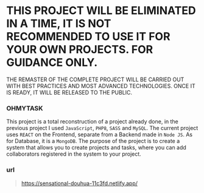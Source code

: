 # THIS PROJECT WILL BE ELIMINATED IN A TIME, IT IS NOT RECOMMENDED TO USE IT FOR YOUR OWN PROJECTS. FOR GUIDANCE ONLY.
THE REMASTER OF THE COMPLETE PROJECT WILL BE CARRIED OUT WITH BEST PRACTICES AND MOST ADVANCED TECHNOLOGIES.
ONCE IT IS READY, IT WILL BE RELEASED TO THE PUBLIC.

### OHMYTASK

This project is a total reconstruction of a project already done, in the previous project I used `JavaScript`, `PHP8`, `SASS` and `MySQL`.
The current project uses `REACT` on the Frontend, separate from a Backend made in `Node JS`. As for Database, it is a `MongoDB`.
The purpose of the project is to create a system that allows you to create projects and tasks, where you can add collaborators registered in the system to your project.

### url
> https://sensational-douhua-11c3fd.netlify.app/
